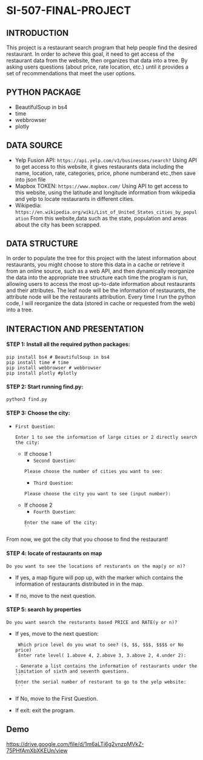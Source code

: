 # SI-507-FINAL-PROJECT


## INTRODUCTION
This project is a restaurant search program that help people find the desired restaurant. In order to acheve this goal, it need to get access of the restaurant data from the website, then organizes that data into a tree. By asking users questions (about price, rate location, etc.) until it provides a set of recommendations that meet the user options.


## PYTHON PACKAGE
- BeautifulSoup in bs4 
- time
- webbrowser
- plotly

## DATA SOURCE
- Yelp Fusion API: `https://api.yelp.com/v3/businesses/search?`
Using API to get access to this website, it gives restaurants data including the name, location, rate, categories, price, phone numberand etc.,then save into json file
- Mapbox TOKEN: `https://www.mapbox.com/`
Using API to get access to this website, using the latitude and longitude information from wikipedia and yelp to locate restaurants in different cities.
- Wikipedia: `https://en.wikipedia.org/wiki/List_of_United_States_cities_by_population`
From this website,data such as the state, population and areas about the city has been scrapped.


## DATA STRUCTURE
In order to populate the tree for this project with the latest information about restaurants, you might choose to store this data in a cache or retrieve it from an online source, such as a web API, and then dynamically reorganize the data into the appropriate tree structure each time the program is run, allowing users to access the most up-to-date information about restaurants and their attributes. The leaf node will be the information of restaurants, the attribute node will be the restaurants attribution. Every time I run the python code, I will reorganize the data (stored in cache or requested from the web) into a tree.


## INTERACTION AND PRESENTATION

#### STEP 1: Install all the required python packages:
```
pip install bs4 # BeautifulSoup in bs4 
pip install time # time
pip install webbrowser # webbrowser
pip install plotly #plotly
```

#### STEP 2: Start running find.py:
```
python3 find.py
```

#### STEP 3: Choose the city:
- `First Question`:
    ```
    Enter 1 to see the information of large cities or 2 directly search the city:
    ```
    - If choose 1
        - `Second Question`: 
        ```
        Please choose the number of cities you want to see:
        ```
        - `Third Question`: 
        ```
        Please choose the city you want to see (input number):
        ```
    - If choose 2
        - `Fourth Question`: 
        ```
        Enter the name of the city:
        ``
 From now, we got the city that you choose to find the restaurant!
 
 #### STEP 4: locate of restaurants on map
```
Do you want to see the locations of resturants on the map(y or n)?
```
- If yes, a map figure will pop up, with the marker which contains the information of restaurants distributed in in the map.

- If no, move to the next question.
            
 #### STEP 5: search by properties            
 ```
 Do you want search the resturants based PRICE and RATE(y or n)?
 ```
- If yes, move to the next question:
  ```
   Which price level do you wnat to see? ($, $$, $$$, $$$$ or No price) 
   Enter rate level( 1.above 4, 2.above 3, 3.above 2, 4.under 2):
   ```
      - Generate a list contains the information of restaurants under the limitation of sixth and seventh questions.
      ```
      Enter the serial number of resturant to go to the yelp website:
      ```
  
- If No, move to the First Question.

- If exit: exit the program.
    
 ## Demo
https://drive.google.com/file/d/1m6aLTi6g2vnzpMVkZ-75PHfAmXbXKEUn/view
